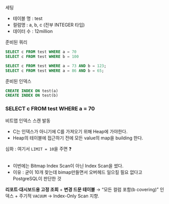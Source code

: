 
세팅 
- 테이블 명 : test 
- 컬럼명 : a, b, c (전부 INTEGER 타입)
- 데이터 수 : 12million


준비된 쿼리 
```SQL
SELECT c FROM test WHERE a = 70
SELECT c FROM test WHERE b = 100

SELECT c FROM test WHERE a = 73 AND b = 123;
SELECT c FROM test WHERE a = 86 AND b = 65;
```

준비된 인덱스 
```SQL 
CREATE INDEX ON test(a)
CREATE INDEX ON test(b)
```

### SELECT c FROM test WHERE a = 70


비트맵 인덱스 스캔 발동 
- C는 인덱스가 아니기에 C를 가져오기 위해 Heap에 가야한다.
- Heap의 테이블에 접근하기 전에 모든 value의 map을 building 한다.


심화 : 여기서 `LIMIT = 10`을 주면 ❓
```SQL 


```
- 이번에는 Bitmap Index Scan이 아닌 Index Scan을 썼다.
- 이유 : 굳이 10개 찾는데 bimap만들면서 오버헤드 일으킬 필요 없다고 PostgreSQL이 판단한 것 


**리포트·대시보드용 고정 조회** + **변경 드문 테이블** → “모든 컬럼 포함(b covering)” 인덱스 + 주기적 `VACUUM` → Index-Only Scan 지향.
